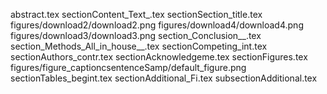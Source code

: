 abstract.tex
sectionContent_Text_.tex
sectionSection_title.tex
figures/download2/download2.png
figures/download4/download4.png
figures/download3/download3.png
section_Conclusion__.tex
section_Methods_All_in_house__.tex
sectionCompeting_int.tex
sectionAuthors_contr.tex
sectionAcknowledgeme.tex
sectionFigures.tex
figures/figure_captioncsentenceSamp/default_figure.png
sectionTables_begint.tex
sectionAdditional_Fi.tex
subsectionAdditional.tex
